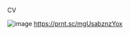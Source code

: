 CV

![image](https://user-images.githubusercontent.com/69918011/200434321-4cb2b528-4217-47a9-a9ef-9258af21bf2b.png)
https://prnt.sc/mgUsabznzYox
